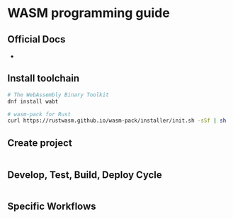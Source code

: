 # WASM programming guide

## Official Docs
- []()

## Install toolchain
```sh
# The WebAssembly Binary Toolkit
dnf install wabt

# wasm-pack for Rust
curl https://rustwasm.github.io/wasm-pack/installer/init.sh -sSf | sh
```


## Create project
```sh

```


## Develop, Test, Build, Deploy Cycle
```sh

```

## Specific Workflows
